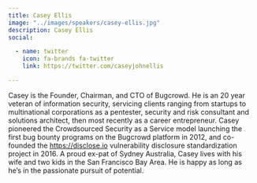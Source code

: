 ```yaml
---
title: Casey Ellis
image: "../images/speakers/casey-ellis.jpg"
description: Casey Ellis
social:

  - name: twitter
    icon: fa-brands fa-twitter
    link: https://twitter.com/caseyjohnellis

---
```


Casey is the Founder, Chairman, and CTO of Bugcrowd. He is an 20 year veteran of information security, servicing clients ranging from startups to multinational corporations as a pentester, security and risk consultant and solutions architect, then most recently as a career entrepreneur. Casey pioneered the Crowdsourced Security as a Service model launching the first bug bounty programs on the Bugcrowd platform in 2012, and co-founded the https://disclose.io vulnerability disclosure standardization project in 2016. A proud ex-pat of Sydney Australia, Casey lives with his wife and two kids in the San Francisco Bay Area. He is happy as long as he’s in the passionate pursuit of potential.

